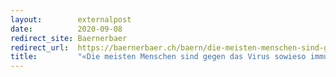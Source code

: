 ```yaml
---
layout:        externalpost
date:          2020-09-08
redirect_site: Baernerbaer
redirect_url:  https://baernerbaer.ch/baern/die-meisten-menschen-sind-gegen-das-virus-sowieso-immun/
title:         "«Die meisten Menschen sind gegen das Virus sowieso immun»"
---
```


